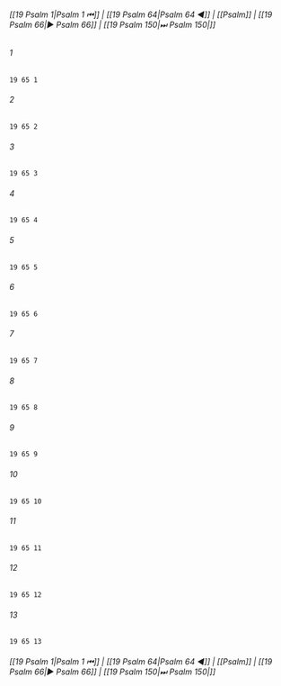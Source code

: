 
###### [[19 Psalm 1|Psalm 1 ⏮]] | [[19 Psalm 64|Psalm 64 ◀]] | [[Psalm]] | [[19 Psalm 66|▶ Psalm 66]] | [[19 Psalm 150|⏭ Psalm 150|]]

###### 1
``` verse
19 65 1 
```
###### 2
``` verse
19 65 2 
```
###### 3
``` verse
19 65 3 
```
###### 4
``` verse
19 65 4 
```
###### 5
``` verse
19 65 5 
```
###### 6
``` verse
19 65 6 
```
###### 7
``` verse
19 65 7 
```
###### 8
``` verse
19 65 8 
```
###### 9
``` verse
19 65 9 
```
###### 10
``` verse
19 65 10 
```
###### 11
``` verse
19 65 11 
```
###### 12
``` verse
19 65 12 
```
###### 13
``` verse
19 65 13 
```

###### [[19 Psalm 1|Psalm 1 ⏮]] | [[19 Psalm 64|Psalm 64 ◀]] | [[Psalm]] | [[19 Psalm 66|▶ Psalm 66]] | [[19 Psalm 150|⏭ Psalm 150|]]

